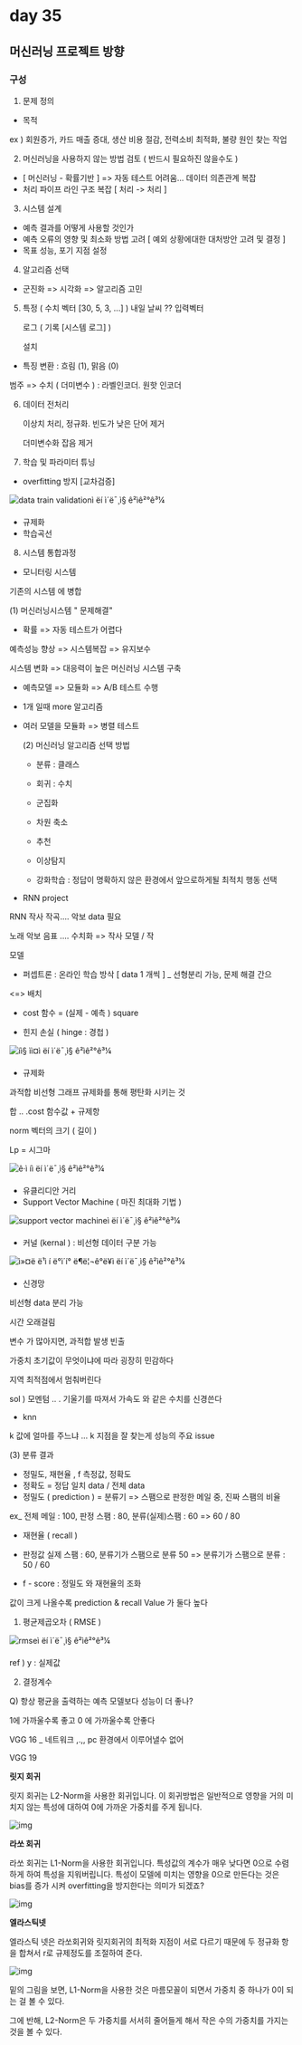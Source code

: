 # day 35 

## 머신러닝 프로젝트 방향 

### 구성 

1. 문제 정의 

- 목적 

ex ) 회원증가, 카드 매출 증대, 생산 비용 절감, 전력소비 최적화, 불량 원인 찾는 작업



2. 머신러닝을 사용하지 않는 방법 검토 ( 반드시 필요하진 않을수도 )

- [ 머신러닝 - 확률기반 ] => 자동 테스트 어려움... 데이터 의존관계 복잡
- 처리 파이프 라인 구조 복잡 [ 처리 -> 처리 ]



3. 시스템 설계

- 예측 결과를 어떻게 사용할 것인가
- 예측 오류의 영향 및 최소화 방법 고려 [ 예외 상황에대한 대처방안 고려 및 결정 ]
- 목표 성능, 포기 지점 설정



4. 알고리즘 선택

- 군진화 => 시각화 => 알고리즘 고민 



5. 특정 ( 수치 벡터 [30, 5, 3, ...] ) 내일 날씨 ?? 입력벡터

   로그 ( 기록 [시스템 로그] )

   설치 

- 특징 변환 : 흐림 (1), 맑음 (0)

범주 => 수치 ( 더미변수 ) : 라벨인코더. 원핫 인코더



6. 데이터 전처리

   이상치 처리, 정규화. 빈도가 낮은 단어 제거 

   더미변수화 잡음 제거

   

7. 학습 및 파라미터 튜닝

- overfitting 방지 [교차검증]

![data train validationì ëí ì´ë¯¸ì§ ê²ìê²°ê³¼](https://cdn-media-1.freecodecamp.org/images/augTyKVuV5uvIJKNnqUf3oR1K5n7E8DaqirO)

- 규제화
- 학습곡선



8. 시스템 통합과정

- 모니터링 시스템

기존의 시스템 에 병합



(1) 머신러닝시스템 " 문제해결"

- 확률 => 자동 테스트가 어렵다

예측성능 향상 =>  시스템복잡 => 유지보수 

시스템 변화 => 대응력이 높은 머신러닝 시스템 구축

- 예측모델 => 모듈화 => A/B 테스트 수행

- 1개 일때 more 알고리즘

- 여러 모델을 모듈화 => 병렬 테스트

  

   (2) 머신러닝 알고리즘 선택 방법 

  - 분류 : 클래스

  - 회귀 : 수치

  - 군집화

  - 차원 축소 

    

  - 추천

  - 이상탐지
  - 강화학습 : 정답이 명확하지 않은 환경에서 앞으로하게될 최적치 행동 선택 



- RNN project

RNN 작사 작곡.... 악보 data 필요

노래 악보 음표 .... 수치화 => 작사 모델 / 작

 모델



- 퍼셉트론 : 온라인 학습 방삭 [ data 1 개씩 ] _ 선형분리 가능, 문제 해결 간으 

<=> 배치 

- cost 함수 = (실제 - 예측 ) square



- 힌지 손실  ( hinge : 경첩 )

![íì§ ìì¤ì ëí ì´ë¯¸ì§ ê²ìê²°ê³¼](https://unsolvedproblem.github.io/assets/images/Hands-on/Ch5fig20.png)



- 규제화 

과적합 비선형 그래프 규제화를 통해 평탄화 시키는 것 



 합 .. .cost 함수값  + 규제항 

norm 벡터의 크기 ( 길이 )

Lp = 시그마 

![ê·ì í­ì ëí ì´ë¯¸ì§ ê²ìê²°ê³¼](https://slidesplayer.org/slide/16756235/97/images/39/5.3.2+%EA%B7%9C%EC%A0%9C%EC%9D%98+%EC%A0%95%EC%9D%98+%EA%B7%9C%EC%A0%9C%EB%8A%94+%EC%98%A4%EB%9E%98+%EC%A0%84%EB%B6%80%ED%84%B0+%EC%88%98%ED%95%99%EA%B3%BC+%ED%86%B5%EA%B3%84%ED%95%99%EC%97%90%EC%84%9C+%EC%97%B0%EA%B5%AC%ED%95%B4%EC%98%A8+%EC%A3%BC%EC%A0%9C.jpg)

- 유클리디안 거리 
- Support Vector Machine ( 마진 최대화 기법 )

![support vector machineì ëí ì´ë¯¸ì§ ê²ìê²°ê³¼](https://www.aitrends.com/wp-content/uploads/2018/01/1-19SVM-2.jpg)

- 커널 (kernal ) : 비선형 데이터 구분 가능 

![ì»¤ë ë¹ì í ë°ì´í° ë¶ë¦¬ê°ë¥ì ëí ì´ë¯¸ì§ ê²ìê²°ê³¼](https://image.slidesharecdn.com/svmv0-170619005336/95/svm-15-638.jpg?cb=1497833721)

- 신경망

비선형 data 분리 가능

시간 오래걸림

변수 가 많아지면, 과적합 발생 빈출 

가중치 초기값이 무엇이냐에 따라 굉장히 민감하다  



지역 최적점에서 멈춰버린다 

sol )  모멘텀 .. . 기울기를 따져서 가속도 와 같은 수치를 신경쓴다 



- knn 

k 값에 얼마를 주느냐 ... k 지점을 잘 찾는게 성능의 주요 issue 



(3) 분류 결과 

- 정밀도, 재현율 , f 측정값, 정확도
- 정확도 = 정답 일치 data / 전체 data
- 정밀도 ( prediction ) = 분류기 => 스팸으로 판정한 메일 중, 진짜 스팸의 비율

ex_ 전체 메일 : 100,  판정 스팸 : 80, 분류(실제)스팸 : 60 => 60 / 80

- 재현율 ( recall )

- 판정값 실제 스팸 : 60, 분류기가 스팸으로 분류 50 => 분류기가 스팸으로 분류 : 50 / 60
- f - score : 정밀도 와 재현율의 조화

값이 크게 나올수록 prediction & recall Value 가 둘다 높다 



1. 평균제곱오차 ( RMSE )

![rmseì ëí ì´ë¯¸ì§ ê²ìê²°ê³¼](https://4.bp.blogspot.com/-wG7IbjTfE6k/XGUvqm7TCVI/AAAAAAAAAZU/vpH1kuKTIooKTcVlnm1EVRCXLVZM9cPNgCLcBGAs/s1600/formula-MAE-MSE-RMSE-RSquared.JPG)

ref )  y : 실제값 



2. 결정계수 

Q) 항상 평균을 출력하는 예측 모델보다 성능이 더 좋나? 

1에 가까울수록 좋고 0 에 가까울수록 안좋다 



VGG 16 _ 네트워크 ,.,, pc 환경에서 이루어낼수 없어 

VGG 19



**릿지 회귀**



릿지 회귀는 L2-Norm을 사용한 회귀입니다. 이 회귀방법은 일반적으로 영향을 거의 미치지 않는 특성에 대하여 0에 가까운 가중치를 주게 됩니다. 

![img](https://t1.daumcdn.net/cfile/tistory/99BE24355C90F8522D)



**라쏘 회귀**

라쏘 회귀는 L1-Norm을 사용한 회귀입니다. 특성값의 계수가 매우 낮다면 0으로 수렴하게 하여 특성을 지워버립니다. 특성이 모델에 미치는 영향을 0으로 만든다는 것은 bias를 증가 시켜 overfitting을 방지한다는 의미가 되겠죠?

![img](https://t1.daumcdn.net/cfile/tistory/99B45E355C90F8532C)



**엘라스틱넷**

엘라스틱 넷은 라쏘회귀와 릿지회귀의 최적화 지점이 서로 다르기 때문에 두 정규화 항을 합쳐서 r로 규제정도를 조절하여 준다.



![img](https://t1.daumcdn.net/cfile/tistory/99DFDF355C90F8532C)



밑의 그림을 보면, L1-Norm을 사용한 것은 마름모꼴이 되면서 가중치 중 하나가 0이 되는 걸 볼 수 있다.

그에 반해, L2-Norm은 두 가중치를 서서히 줄어들게 해서 작은 수의 가중치를 가지는 것을 볼 수 있다.



